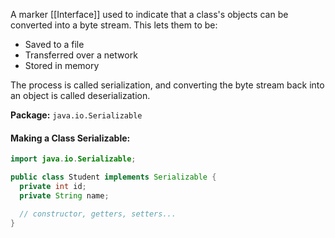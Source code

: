 A marker [[Interface]] used to indicate that a class's objects can be converted into a byte stream.
This lets them to be:
- Saved to a file
- Transferred over a network
- Stored in memory

The process is called serialization, and converting the byte stream back into an object is called deserialization.

**Package:** `java.io.Serializable`

#### Making a Class Serializable:
```java
import java.io.Serializable;

public class Student implements Serializable {
  private int id;
  private String name;

  // constructor, getters, setters...
}
```
